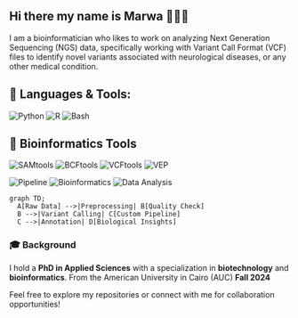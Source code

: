 ## Hi there my name is Marwa 👋🧬🔬

I am a bioinformatician who likes to work on analyzing Next Generation Sequencing (NGS) data, specifically working with Variant Call Format (VCF) files to identify novel variants associated with neurological diseases, or any other medical condition. 

## 🚀 Languages & Tools:
![Python](https://img.shields.io/badge/Python-3776AB?style=for-the-badge&logo=python&logoColor=white)
![R](https://img.shields.io/badge/R-276DC3?style=for-the-badge&logo=r&logoColor=white)
![Bash](https://img.shields.io/badge/Bash-121011?style=for-the-badge&logo=gnubash&logoColor=white)

## 🧬 Bioinformatics Tools
![SAMtools](https://img.shields.io/badge/SAMtools-8A2BE2?style=for-the-badge&logo=gnu-bash&logoColor=white)
![BCFtools](https://img.shields.io/badge/BCFtools-228B22?style=for-the-badge&logo=linux&logoColor=white)
![VCFtools](https://img.shields.io/badge/VCFtools-FF4500?style=for-the-badge&logo=linux&logoColor=white)
![VEP](https://img.shields.io/badge/Variant%20Effect%20Predictor-007ACC?style=for-the-badge&logo=perl&logoColor=white)

![Pipeline](https://img.shields.io/badge/Custom_Pipelines-%F0%9F%9A%80-blue?style=for-the-badge)
![Bioinformatics](https://img.shields.io/badge/Bioinformatics-%F0%9F%A7%AC-green?style=for-the-badge)
![Data Analysis](https://img.shields.io/badge/Data_Analysis-%F0%9F%93%88-orange?style=for-the-badge)

```mermaid
graph TD;
  A[Raw Data] -->|Preprocessing| B[Quality Check]
  B -->|Variant Calling| C[Custom Pipeline]
  C -->|Annotation| D[Biological Insights]
```

### 🎓 **Background**
I hold a **PhD in Applied Sciences** with a specialization in **biotechnology** and **bioinformatics**. From the American University in Cairo (AUC) **Fall 2024**

Feel free to explore my repositories or connect with me for collaboration opportunities!
